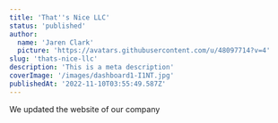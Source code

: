 ```yaml
---
title: 'That''s Nice LLC'
status: 'published'
author:
  name: 'Jaren Clark'
  picture: 'https://avatars.githubusercontent.com/u/48097714?v=4'
slug: 'thats-nice-llc'
description: 'This is a meta description'
coverImage: '/images/dashboard1-I1NT.jpg'
publishedAt: '2022-11-10T03:55:49.587Z'
---
```


We updated the website of our company

